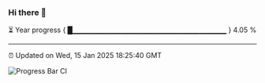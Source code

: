 ### Hi there 👋

⏳ Year progress { █▁▁▁▁▁▁▁▁▁▁▁▁▁▁▁▁▁▁▁▁▁▁▁▁▁▁▁▁▁ } 4.05 %

---

⏰ Updated on Wed, 15 Jan 2025 18:25:40 GMT

![Progress Bar CI](https://github.com/liununu/liununu/workflows/Progress%20Bar%20CI/badge.svg)
